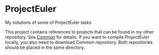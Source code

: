 # ProjectEuler
My solutions of some of ProjectEuler tasks

This project contains references to projects that can be found in my other repository. 
See [Common](https://github.com/misiek1984/Common) for details.
If you want to compile *ProjectEuler* locally, you also need to download *Common* repository.
Both repositories should be placed in the same directory.
